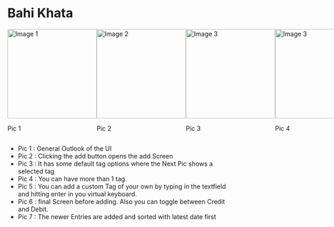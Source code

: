 # Bahi Khata

<div style="display: flex; justify-content: space-between;">
   <div> <img src="https://github.com/vinayakgupta29/personal_finance_tracker/blob/main/assets/Screenshot_2024-02-09-17-11-53-37_bda9946562fe04081165a9124e0fc1f4.jpg" alt="Image 1" width="200"><p>Pic 1</p></div>
   <div> <img src="https://github.com/vinayakgupta29/personal_finance_tracker/blob/main/assets/Screenshot_2024-02-09-17-12-00-42_bda9946562fe04081165a9124e0fc1f4.jpg" alt="Image 2" width="200"><p>Pic 2</p></div>
<div>    <img src="https://github.com/vinayakgupta29/personal_finance_tracker/blob/main/assets/Screenshot_2024-02-09-17-12-43-34_bda9946562fe04081165a9124e0fc1f4.jpg" alt="Image 3" width="200"><p>Pic 3</p></div>
  <div>    <img src="https://github.com/vinayakgupta29/personal_finance_tracker/blob/main/assets/Screenshot_2024-02-09-17-12-50-50_bda9946562fe04081165a9124e0fc1f4.jpg" alt="Image 3" width="200"><p>Pic 4</p></div>
  <div>    <img src="https://github.com/vinayakgupta29/personal_finance_tracker/blob/main/assets/Screenshot_2024-02-09-17-13-07-78_bda9946562fe04081165a9124e0fc1f4.jpg" alt="Image 3" width="200"><p>Pic 5</p></div>
    <div>    <img src="https://github.com/vinayakgupta29/personal_finance_tracker/blob/main/assets/Screenshot_2024-02-09-17-13-10-54_bda9946562fe04081165a9124e0fc1f4.jpg" alt="Image 3" width="200"><p>Pic 6</p></div>
    <div><img src="https://github.com/vinayakgupta29/personal_finance_tracker/blob/main/assets/Screenshot_2024-02-09-17-43-54-58_bda9946562fe04081165a9124e0fc1f4.jpg" width="200" ><p>Pic 7</p></div>
  
</div>


- Pic 1 : General Outlook of the UI
- Pic 2 : Clicking the add button opens the add Screen
- Pic 3 : It has some default tag options where the Next Pic shows a selected tag
- Pic 4 : You can have more than 1 tag.
- Pic 5 : You can add a custom Tag of your own by typing in the textfield and hitting enter in you virtual keyboard.
- Pic 6 : final Screen before adding. Also you can toggle between Credit and Debit.
- Pic 7 : The newer Entries are added and sorted with latest date first
